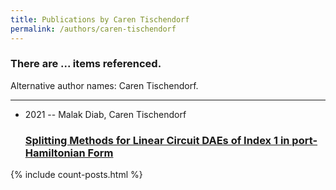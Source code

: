 ```yaml
---
title: Publications by Caren Tischendorf
permalink: /authors/caren-tischendorf
---
```


<h3 id="number-posts">There are ... items referenced.</h3>
<p id='info-authors'>Alternative author names: Caren Tischendorf.</p>
<hr />
<ul class="post-list">
<li><span class='post-meta'>2021 -- Malak Diab, Caren Tischendorf</span><h3><a class='post-link' href="{{ site.baseurl }}/splitting-methods-for-linear-circuit-daes-of-index-1-in-port-hamiltonian-form">Splitting Methods for Linear Circuit DAEs of Index 1 in port-Hamiltonian Form</a></h3></li>

</ul>
{% include count-posts.html %}
